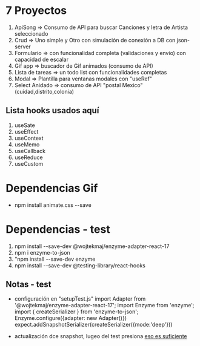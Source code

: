 # 7 Proyectos   
  1. ApiSong => Consumo de API para buscar Canciones y letra de Artista seleccionado
  2. Crud    => Uno simple y Otro con simulación de conexión a DB con json-server
  3. Formulario => con funcionalidad completa (validaciones y envío) con capacidad de escalar 
  4. Gif app => buscador de Gif animados (consumo de API)
  5. Lista de tareas => un todo list con funcionalidades completas
  6. Modal => Plantilla para ventanas modales con "useRef"
  7. Select Anidado => consumo de API "postal Mexico" (cuidad,distrito,colonia)

## Lista hooks usados aquí
  1. useSate
  2. useEffect
  3. useContext
  4. useMemo
  5. useCallback
  5. useReduce
  6. useCustom

# Dependencias Gif
- npm install animate.css --save

# Dependencias - test
  1. npm install --save-dev @wojtekmaj/enzyme-adapter-react-17
  2. npm i enzyme-to-json
  3. "npm install --save-dev enzyme
  4. npm install --save-dev @testing-library/react-hooks


## Notas - test
  - configuración en "setupTest.js"
  import Adapter from '@wojtekmaj/enzyme-adapter-react-17';
  import Enzyme from 'enzyme';
  import { createSerializer } from 'enzyme-to-json';
  Enzyme.configure({adapter: new Adapter()})
  expect.addSnapshotSerializer(createSerializer({mode:'deep'}))

  - actualización dce snapshot, lugeo del test presiona <u> eso es suficiente


